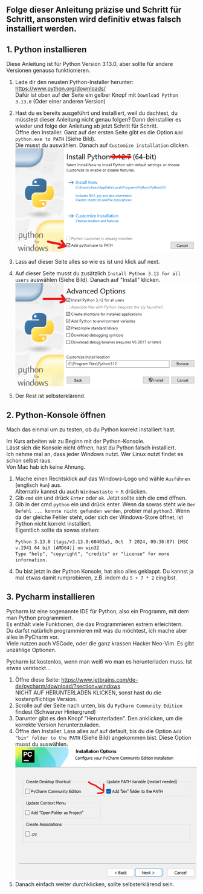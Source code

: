 
## Folge dieser Anleitung präzise und Schritt für Schritt, ansonsten wird definitiv etwas falsch installiert werden.

## 1. Python installieren

Diese Anleitung ist für Python Version 3.13.0, aber sollte für andere Versionen genauso funktionieren.

1. Lade dir den neusten Python-Installer herunter: https://www.python.org/downloads/ \
Dafür ist oben auf der Seite ein gelber Knopf mit `Download Python 3.13.0` (Oder einer anderen Version)

2. Hast du es bereits ausgeführt und installiert, weil du dachtest, du müsstest dieser Anleitung nicht genau folgen? Dann deinstallier es wieder und folge der Anleitung ab jetzt Schritt für Schritt.\
Öffne den Installer. Ganz auf der ersten Seite gibt es die Option `Add python.exe to PATH` (Siehe Bild).\
Die musst du auswählen. Danach auf `Customize installation` clicken.
    ![](/img/ErsteSeiteInstaller.png)

3. Lass auf dieser Seite alles so wie es ist und klick auf next.
4. Auf dieser Seite musst du zusätzlich `Install Python 3.13 for all users` auswählen (Siehe Bild). Danach auf "Install" klicken.
![](/img/DritteSeiteInstaller.png)
5. Der Rest ist selbsterklärend.

## 2. Python-Konsole öffnen

Mach das einmal um zu testen, ob du Python korrekt installiert hast.

Im Kurs arbeiten wir zu Beginn mit der Python-Konsole.\
Lässt sich die Konsole nicht öffnen, hast du Python falsch installiert.\
Ich nehme mal an, dass jeder Windows nutzt. Wer Linux nutzt findet es schon selbst raus.\
Von Mac hab ich keine Ahnung.

1. Mache einen Rechtsklick auf das Windows-Logo und wähle `Ausführen` (englisch `Run`) aus.\
Alternativ kannst du auch `Windowstaste + R` drücken.
2. Gib `cmd` ein und drück `Enter` oder `ok`. Jetzt sollte sich die cmd öffnen.
3. Gib in der cmd `python` ein und drück enter. Wenn da sowas steht wie `Der Befehl ... konnte nicht gefunden werden`, 
probier mal `python3`. Wenn da der gleiche Fehler steht, oder sich der Windows-Store öffnet, ist Python nicht korrekt installiert.\
Eigentlich sollte da sowas stehen:
    ```batch
    Python 3.13.0 (tags/v3.13.0:60403a5, Oct  7 2024, 09:38:07) [MSC v.1941 64 bit (AMD64)] on win32
    Type "help", "copyright", "credits" or "license" for more information. 
    ```
4. Du bist jetzt in der Python Konsole, hat also alles geklappt. Du kannst ja mal etwas damit rumprobieren, z.B. indem du `5 + 7 * 2` eingibst.


## 3. Pycharm installieren

Pycharm ist eine sogenannte IDE für Python, also ein Programm, mit dem man Python programmiert.\
Es enthält viele Funktionen, die das Programmieren extrem erleichtern.\
Du darfst natürlich programmieren mit was du möchtest, ich mache aber alles in PyCharm vor.\
Viele nutzen auch VSCode, oder die ganz krassen Hacker Neo-Vim. Es gibt unzählige Optionen.

Pycharm ist kostenlos, wenn man weiß wo man es herunterladen muss. Ist etwas versteckt...

1. Öffne diese Seite: https://www.jetbrains.com/de-de/pycharm/download/?section=windows \
NICHT AUF HERUNTERLADEN KLICKEN, sonst hast du die kostenpflichtige Version.
2. Scrolle auf der Seite nach unten, bis du `PyCharm Community Edition` findest (Schwarzer Hintergrund)
3. Darunter gibt es den Knopf "Herunterladen". Den anklicken, um die korrekte Version herunterzuladen.
4. Öffne den Installer. Lass alles auf auf default, bis du die Option `Add "bin" folder to the PATH` (Siehe Bild) angekommen bist.
Diese Option musst du auswählen.\
![](img/PyCharmInstallerPinToPath.png)
5. Danach einfach weiter durchklicken, sollte selbsterklärend sein.

